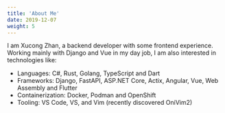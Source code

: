 ```yaml
---
title: 'About Me'
date: 2019-12-07
weight: 5
---
```


I am Xucong Zhan, a backend developer with some frontend experience. Working mainly with Django and Vue in my day job, I am also interested in technologies like:

- Languages: C#, Rust, Golang, TypeScript and Dart
- Frameworks: Django, FastAPI, ASP.NET Core, Actix, Angular, Vue, Web Assembly and Flutter
- Containerization: Docker, Podman and OpenShift
- Tooling: VS Code, VS, and Vim (recently discovered OniVim2)
